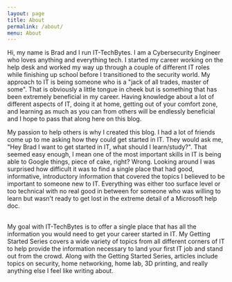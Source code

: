 ```yaml
---
layout: page
title: About
permalink: /about/
menu: About
---
```


Hi, my name is Brad and I run IT-TechBytes. I am a Cybersecurity Engineer who loves anything and everything tech. I started my career working on the help desk and worked my way up through a couple of different IT roles while finishing up school before I transitioned to the security world. My approach to IT is being someone who is a "jack of all trades, master of some". That is obviously a little tongue in cheek but is something that has been extremely beneficial in my career. Having knowledge about a lot of different aspects of IT, doing it at home, getting out of your comfort zone, and learning as much as you can from others will be endlessly beneficial and I hope to pass that along here on this blog.

My passion to help others is why I created this blog. I had a lot of friends come up to me asking how they could get started in IT. They would ask me, "Hey Brad I want to get started in IT, what should I learn/study?". That seemed easy enough, I mean one of the most important skills in IT is being able to Google things, piece of cake, right? Wrong. Looking around I was surprised how difficult it was to find a single place that had good, informative, introductory information that covered the topics I believed to be important to someone new to IT. Everything was either too surface level or too technical with no real good in between for someone who was willing to learn but wasn't ready to get lost in the extreme detail of a Microsoft help doc.

<br/>
My goal with IT-TechBytes is to offer a single place that has all the information you would need to get your career started in IT. My Getting Started Series covers a wide variety of topics from all different corners of IT to help provide the information necessary to land your first IT job and stand out from the crowd. Along with the Getting Started Series, articles include topics on security, home networking, home lab, 3D printing, and really anything else I feel like writing about.

